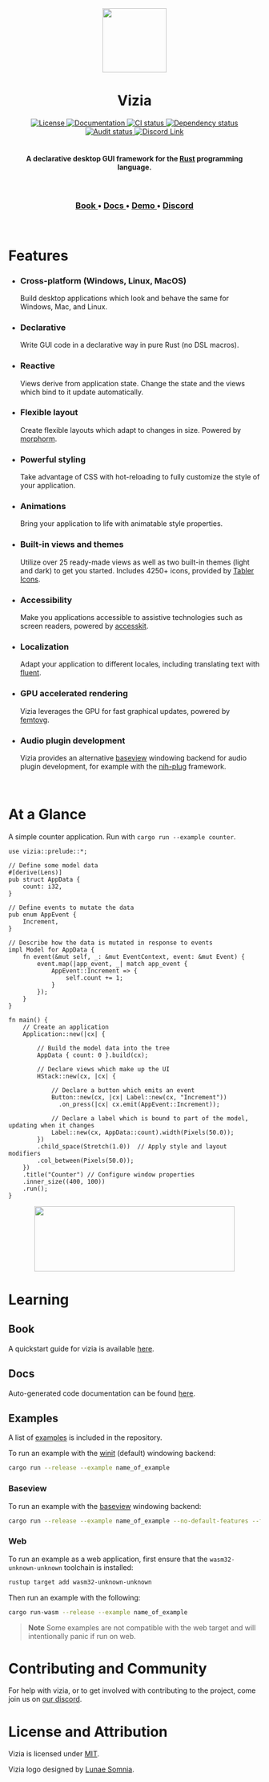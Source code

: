 <div align="center"><img src="https://raw.githubusercontent.com/vizia/vizia/main/assets/branding/vizia-logo-01.png" width="128px" height="128px"/><h1>Vizia</h1></div>

<div align="center">
  <!-- License -->
  <a href="https://github.com/vizia/vizia/blob/main/LICENSE">
    <img src="https://img.shields.io/crates/l/vizia"
    alt="License" />
  </a>
  <!-- Docs -->
  <a href="https://docs.vizia.dev">
    <img src="https://img.shields.io/badge/docs-website-blue" 
      alt="Documentation" />
  </a>
  <!-- CI -->
  <a href="https://github.com/vizia/vizia/actions/workflows/build.ym">
    <img src="https://github.com/vizia/vizia/actions/workflows/build.yml/badge.svg"
      alt="CI status" />
  </a>
  <!-- docs (TODO) -->
  <!-- Dependency status -->
  <a href="https://deps.rs/repo/github/vizia/vizia">
    <img src="https://deps.rs/repo/github/vizia/vizia/status.svg"
      alt="Dependency status" />
  </a>
  <!-- Audit -->
  <a href="https://github.com/vizia/vizia/actions/workflows/audit.yml">
    <img src="https://github.com/vizia/vizia/actions/workflows/audit.yml/badge.svg"
      alt="Audit status" />
  </a>
  <!-- Discord -->
  <a href="https://discord.gg/aNkTPsRm2w">
    <img src="https://img.shields.io/discord/791142189005537332.svg?label=&logo=discord&logoColor=ffffff&color=7389D8&labelColor=6A7EC2" 
      alt="Discord Link" />
  </a>
</div>

<!-- [![Crates.io](https://img.shields.io/crates/v/vizia)](https://crates.io/crates/vizia) -->
<!-- [![docs.rs](https://img.shields.io/badge/docs-website-blue)](https://docs.rs/vizia/) -->

<br/>

<h4 align="center">A declarative desktop GUI framework for the <a href="https://www.rust-lang.org/">Rust</a> programming language.</h4>

<br/>

<div align="center">
  <h3>
    <a href="https://book.vizia.dev/"> Book </a>
    <span> • </span>
    <a href="https://docs.vizia.dev/"> Docs </a>
    <span> • </span>
    <a href="https://demo.vizia.dev/"> Demo </a>
    <span> • </span>
    <a href="https://discord.gg/aNkTPsRm2w"> Discord </a>
  </h3>
</div>

<br/>

# Features
- ### __Cross-platform (Windows, Linux, MacOS)__
  Build desktop applications which look and behave the same for Windows, Mac, and Linux.
- ### __Declarative__
  Write GUI code in a declarative way in pure Rust (no DSL macros).
- ### __Reactive__
  Views derive from application state. Change the state and the views which bind to it update automatically.
- ### __Flexible layout__
  Create flexible layouts which adapt to changes in size. Powered by [morphorm](https://github.com/vizia/morphorm).
- ### __Powerful styling__
  Take advantage of CSS with hot-reloading to fully customize the style of your application.
- ### __Animations__
  Bring your application to life with animatable style properties.
- ### __Built-in views and themes__
  Utilize over 25 ready-made views as well as two built-in themes (light and dark) to get you started. Includes 4250+ icons, provided by [Tabler Icons](https://tabler-icons.io).
- ### __Accessibility__
  Make you applications accessible to assistive technologies such as screen readers, powered by [accesskit](https://github.com/accesskit/accesskit).
- ### __Localization__
  Adapt your application to different locales, including translating text with [fluent](https://github.com/projectfluent/fluent-rs).
- ### __GPU accelerated rendering__
  Vizia leverages the GPU for fast graphical updates, powered by [femtovg](https://github.com/femtovg/femtovg).
- ### __Audio plugin development__
  Vizia provides an alternative [baseview](https://github.com/RustAudio/baseview) windowing backend for audio plugin development, for example with the [nih-plug](https://github.com/robbert-vdh/nih-plug) framework.

<br />

# At a Glance
A simple counter application. Run with `cargo run --example counter`.
```rust, no_run
use vizia::prelude::*;

// Define some model data
#[derive(Lens)]
pub struct AppData {
    count: i32,
}

// Define events to mutate the data
pub enum AppEvent {
    Increment,
}

// Describe how the data is mutated in response to events
impl Model for AppData {
    fn event(&mut self, _: &mut EventContext, event: &mut Event) {
        event.map(|app_event, _| match app_event {
            AppEvent::Increment => {
                self.count += 1;
            }
        });
    }
}

fn main() {
    // Create an application
    Application::new(|cx| {

        // Build the model data into the tree
        AppData { count: 0 }.build(cx);

        // Declare views which make up the UI
        HStack::new(cx, |cx| {
          
            // Declare a button which emits an event
            Button::new(cx, |cx| Label::new(cx, "Increment"))
              .on_press(|cx| cx.emit(AppEvent::Increment));

            // Declare a label which is bound to part of the model, updating when it changes
            Label::new(cx, AppData::count).width(Pixels(50.0));
        })
        .child_space(Stretch(1.0))  // Apply style and layout modifiers
        .col_between(Pixels(50.0));
    })
    .title("Counter") // Configure window properties
    .inner_size((400, 100))
    .run();
}
```
<div align="center"><img src="https://raw.githubusercontent.com/vizia/vizia/main/assets/images/counter.png" width="400px" height="130px"/></div>


# Learning
## Book
A quickstart guide for vizia is available [here](https://book.vizia.dev).
## Docs
Auto-generated code documentation can be found [here](https://docs.vizia.dev).
## Examples

A list of [examples](https://github.com/vizia/vizia/tree/main/examples) is included in the repository.

To run an example with the [winit](https://github.com/rust-windowing/winit) (default) windowing backend:
```bash
cargo run --release --example name_of_example
```

### Baseview

To run an example with the [baseview](https://github.com/RustAudio/baseview) windowing backend:

```bash
cargo run --release --example name_of_example --no-default-features --features baseview
```

### Web
To run an example as a web application, first ensure that the `wasm32-unknown-unknown` toolchain is installed:

```bash
rustup target add wasm32-unknown-unknown
```

Then run an example with the following:

```bash
cargo run-wasm --release --example name_of_example
```

> **Note**
> Some examples are not compatible with the web target and will intentionally panic if run on web.

# Contributing and Community
For help with vizia, or to get involved with contributing to the project, come join us on [our discord](https://discord.gg/aNkTPsRm2w).

# License and Attribution
Vizia is licensed under [MIT](https://github.com/vizia/vizia/blob/main/LICENSE).

Vizia logo designed by [Lunae Somnia](https://github.com/LunaeSomnia).
